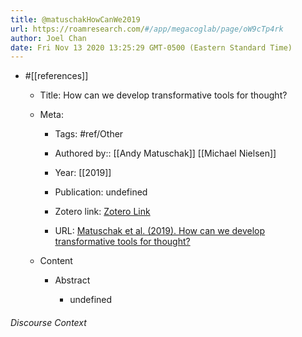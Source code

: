 ```yaml
---
title: @matuschakHowCanWe2019
url: https://roamresearch.com/#/app/megacoglab/page/oW9cTp4rk
author: Joel Chan
date: Fri Nov 13 2020 13:25:29 GMT-0500 (Eastern Standard Time)
---
```


- #[[references]]

    - Title: How can we develop transformative tools for thought?

    - Meta:

        - Tags: #ref/Other

        - Authored by:: [[Andy Matuschak]] [[Michael Nielsen]]

        - Year: [[2019]]

        - Publication: undefined

        - Zotero link: [Zotero Link](zotero://select/items/1_4NJDJUHC)

        - URL: [Matuschak et al. (2019). How can we develop transformative tools for thought?](https://numinous.productions/ttft)

    - Content

        - Abstract

            - undefined

###### Discourse Context


